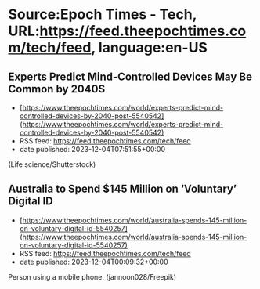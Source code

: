 # Source:Epoch Times - Tech, URL:https://feed.theepochtimes.com/tech/feed, language:en-US

## Experts Predict Mind-Controlled Devices May Be Common by 2040S
 - [https://www.theepochtimes.com/world/experts-predict-mind-controlled-devices-by-2040-post-5540542](https://www.theepochtimes.com/world/experts-predict-mind-controlled-devices-by-2040-post-5540542)
 - RSS feed: https://feed.theepochtimes.com/tech/feed
 - date published: 2023-12-04T07:51:55+00:00

(Life science/Shutterstock)

## Australia to Spend $145 Million on ‘Voluntary’ Digital ID
 - [https://www.theepochtimes.com/world/australia-spends-145-million-on-voluntary-digital-id-5540257](https://www.theepochtimes.com/world/australia-spends-145-million-on-voluntary-digital-id-5540257)
 - RSS feed: https://feed.theepochtimes.com/tech/feed
 - date published: 2023-12-04T00:09:32+00:00

Person using a mobile phone. (jannoon028/Freepik)

